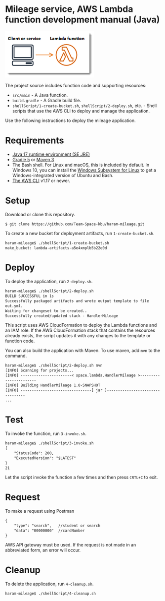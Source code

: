 # Mileage service, AWS Lambda function development manual (Java)

![Architecture](/images/sample-java-basic.png)

The project source includes function code and supporting resources:
- `src/main` - A Java function.
- `build.gradle` - A Gradle build file.
- `shellScript/1-create-bucket.sh`, `shellScript/2-deploy.sh`, etc. - Shell scripts that use the AWS CLI to deploy and manage the application.

Use the following instructions to deploy the mileage application.

# Requirements
- [Java 17 runtime environment (SE JRE)](https://www.oracle.com/java/technologies/javase-downloads.html)
- [Gradle 5](https://gradle.org/releases/) or [Maven 3](https://maven.apache.org/docs/history.html)
- The Bash shell. For Linux and macOS, this is included by default. In Windows 10, you can install the [Windows Subsystem for Linux](https://docs.microsoft.com/en-us/windows/wsl/install-win10) to get a Windows-integrated version of Ubuntu and Bash.
- [The AWS CLI](https://docs.aws.amazon.com/cli/latest/userguide/cli-chap-install.html) v1.17 or newer.

# Setup
Download or clone this repository.

    $ git clone https://github.com/Team-Space-kbu/haram-mileage.git

To create a new bucket for deployment artifacts, run `1-create-bucket.sh`.

    haram-mileage$ ./shellScript/1-create-bucket.sh
    make_bucket: lambda-artifacts-a5e4xmplb5b22e0d

# Deploy
To deploy the application, run `2-deploy.sh`.

    haram-mileage$ ./shellScript/2-deploy.sh
    BUILD SUCCESSFUL in 1s
    Successfully packaged artifacts and wrote output template to file out.yml.
    Waiting for changeset to be created..
    Successfully created/updated stack - HandlerMileage

This script uses AWS CloudFormation to deploy the Lambda functions and an IAM role. If the AWS CloudFormation stack that contains the resources already exists, the script updates it with any changes to the template or function code.

You can also build the application with Maven. To use maven, add `mvn` to the command.

    haram-mileage$ ./shellScript/2-deploy.sh mvn
    [INFO] Scanning for projects...
    [INFO] -----------------------< space.lambda.HandlerMileage >-----------------------
    [INFO] Building HandlerMileage 1.0-SNAPSHOT
    [INFO] --------------------------------[ jar ]---------------------------------
    ...

# Test
To invoke the function, run `3-invoke.sh`.

    haram-mileage$ ./shellScript/3-invoke.sh
    {
        "StatusCode": 200,
        "ExecutedVersion": "$LATEST"
    }
    21

Let the script invoke the function a few times and then press `CRTL+C` to exit.

# Request
To make a request using Postman


    {
        "type": "search",   //student or search
        "data": "00000000"  //cardNumber
    }

AWS API gateway must be used. If the request is not made in an abbreviated form, an error will occur.
    

# Cleanup
To delete the application, run `4-cleanup.sh`.

    haram-mileage$ ./shellScript/4-cleanup.sh
